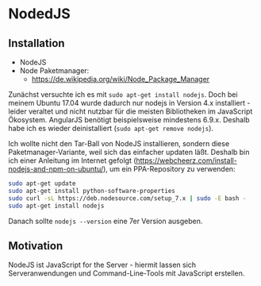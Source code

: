 # NodedJS

## Installation

* NodeJS
* Node Paketmanager:
  * https://de.wikipedia.org/wiki/Node_Package_Manager

Zunächst versuchte ich es mit `sudo apt-get install nodejs`. Doch bei meinem Ubuntu 17.04 wurde dadurch nur nodejs in Version 4.x installiert - leider veraltet und nicht nutzbar für die meisten Bibliotheken im JavaScript Ökosystem. AngularJS benötigt beispielsweise mindestens 6.9.x. Deshalb habe ich es wieder deinistalliert (`sudo apt-get remove nodejs`).

Ich wollte nicht den Tar-Ball von NodeJS installieren, sondern diese Paketmanager-Variante, weil sich das einfacher updaten läßt. Deshalb bin ich einer Anleitung im Internet gefolgt (https://webcheerz.com/install-nodejs-and-npm-on-ubuntu/), um ein PPA-Repository zu verwenden:

```bash
sudo apt-get update
sudo apt-get install python-software-properties
sudo curl -sL https://deb.nodesource.com/setup_7.x | sudo -E bash -
sudo apt-get install nodejs
```

Danach sollte `nodejs --version` eine 7er Version ausgeben.

## Motivation

NodeJS ist JavaScript for the Server - hiermit lassen sich Serveranwendungen und Command-Line-Tools mit JavaScript erstellen.